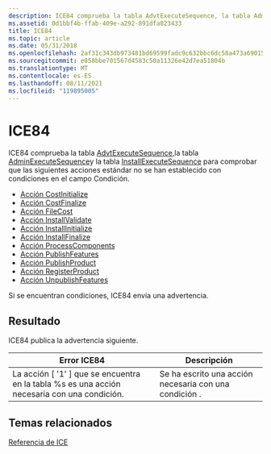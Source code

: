```yaml
---
description: ICE84 comprueba la tabla AdvtExecuteSequence, la tabla AdminExecuteSequence y la tabla InstallExecuteSequence para comprobar que las siguientes acciones estándar no se han establecido con condiciones en el campo Condición.
ms.assetid: 0d1bbf4b-ffab-409e-a292-891dfa823433
title: ICE84
ms.topic: article
ms.date: 05/31/2018
ms.openlocfilehash: 2af31c343db973481bd69599fadc9c632bbc6dc58a473a69015b3eb0fbe781d5
ms.sourcegitcommit: e858bbe701567d4583c50a11326e42d7ea51804b
ms.translationtype: MT
ms.contentlocale: es-ES
ms.lasthandoff: 08/11/2021
ms.locfileid: "119895005"
---
```

# <a name="ice84"></a>ICE84

ICE84 comprueba la tabla [](standard-actions.md) [AdvtExecuteSequence,](advtexecutesequence-table.md)la tabla [AdminExecuteSequence](adminexecutesequence-table.md)y la tabla [InstallExecuteSequence](installexecutesequence-table.md) para comprobar que las siguientes acciones estándar no se han establecido con condiciones en el campo Condición.

-   [Acción CostInitialize](costinitialize-action.md)
-   [Acción CostFinalize](costfinalize-action.md)
-   [Acción FileCost](filecost-action.md)
-   [Acción InstallValidate](installvalidate-action.md)
-   [Acción InstallInitialize](installinitialize-action.md)
-   [Acción InstallFinalize](installfinalize-action.md)
-   [Acción ProcessComponents](processcomponents-action.md)
-   [Acción PublishFeatures](publishfeatures-action.md)
-   [Acción PublishProduct](publishproduct-action.md)
-   [Acción RegisterProduct](registerproduct-action.md)
-   [Acción UnpublishFeatures](unpublishfeatures-action.md)

Si se encuentran condiciones, ICE84 envía una advertencia.

## <a name="result"></a>Resultado

ICE84 publica la advertencia siguiente.



| Error ICE84                                                             | Descripción                                           |
|-------------------------------------------------------------------------|-------------------------------------------------------|
| La acción \[ '1' \] que se encuentra en la tabla %s es una acción necesaria con una condición. | Se ha escrito una acción necesaria con una condición . |



 

## <a name="related-topics"></a>Temas relacionados

<dl> <dt>

[Referencia de ICE](ice-reference.md)
</dt> </dl>

 

 



